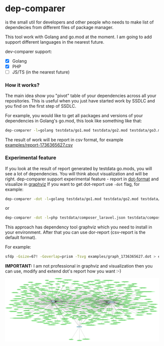 # dep-comparer

is the small util for developers and other people who needs to make list of dependecies from different files of package manager.

This tool work with Golang and go.mod at the moment.
I am going to add support different languages in the nearest future.

dev-comparer support:
- [x] Golang 
- [x] PHP
- [ ] JS/TS (in the nearest future)

### How it works?

The main idea show you "pivot" table of your dependencies across all your repositories.
This is useful when you just have started work by SSDLC and you find on the first step of SSDLC.

For example, you would like to get all packages and versions of your dependencies in Golang's go.mod, this look like something like that:
```bash
dep-comparer -l=golang testdata/go1.mod testdata/go2.mod testdata/go3.mod
```
The result of work will be report in csv format, for example [examples/report-1736365627.csv](examples/report-1736365627.csv)

### Experimental feature

If you look at the result of report generated by testdata go.mods, you will see a lot of dependencies. 
You will think about visualization and will be right.
dep-comparer support experimental feature - report in [dot-format](https://en.wikipedia.org/wiki/DOT_(graph_description_language)) and visualize in [graphviz](https://graphviz.org/Gallery/directed/)
If you want to get dot-report use `-dot` flag, for example:
```bash
dep-comparer -dot -l=golang testdata/go1.mod testdata/go2.mod testdata/go3.mod
```
or

```bash
dep-comparer -dot -l=php testdata/composer_laravel.json testdata/composer_symfony.json
```

This approach has dependency tool graphviz which you need to install in your environment.
After that you can use dor-report (csv-report is the default format).

For example:
```bash
sfdp -Gsize=67! -Goverlap=prism -Tsvg examples/graph_1736365627.dot > examples/root.svg
```

**IMPORTANT:** I am not professional in graphviz and visualization then you can use, modify and extend dot's report how you want :-)

![](examples/root.svg)